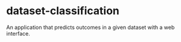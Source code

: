 # dataset-classification
An application that predicts outcomes in a given dataset with a web interface.
